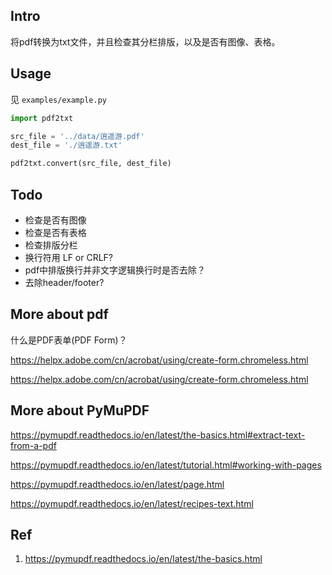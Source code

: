 ## Intro
将pdf转换为txt文件，并且检查其分栏排版，以及是否有图像、表格。

## Usage
见 `examples/example.py`
```python
import pdf2txt

src_file = '../data/逍遥游.pdf'
dest_file = './逍遥游.txt'

pdf2txt.convert(src_file, dest_file)
```

## Todo
- 检查是否有图像
- 检查是否有表格
- 检查排版分栏
- 换行符用 LF or CRLF?
- pdf中排版换行并非文字逻辑换行时是否去除？
- 去除header/footer?

## More about pdf
什么是PDF表单(PDF Form)？

https://helpx.adobe.com/cn/acrobat/using/create-form.chromeless.html

https://helpx.adobe.com/cn/acrobat/using/create-form.chromeless.html

## More about PyMuPDF
https://pymupdf.readthedocs.io/en/latest/the-basics.html#extract-text-from-a-pdf

https://pymupdf.readthedocs.io/en/latest/tutorial.html#working-with-pages

https://pymupdf.readthedocs.io/en/latest/page.html

https://pymupdf.readthedocs.io/en/latest/recipes-text.html



## Ref
1. https://pymupdf.readthedocs.io/en/latest/the-basics.html


